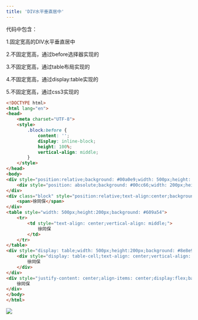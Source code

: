 ```yaml
---
title: 'DIV水平垂直居中'
---   
```

代码中包含：  
  

1.固定宽高的DIV水平垂直居中  

2.不固定宽高，通过before选择器实现的  

3.不固定宽高，通过table布局实现的  

4.不固定宽高，通过display:table实现的  

5.不固定宽高，通过css3实现的  
  

```html
<!DOCTYPE html>
<html lang="en">
<head>
    <meta charset="UTF-8">
    <style>
        .block:before {
            content: '';
            display: inline-block;
            height: 100%;
            vertical-align: middle;
        }
    </style>
</head>
<body>
<div style="position:relative;background: #00a0e9;width: 500px;height: 200px;">
    <div style="position: absolute;background: #00cc66;width: 200px;height: 100px;left: 50%;top: 50%;margin-left: -100px;margin-top: -50px;"></div>
</div>
<div class="block" style="position:relative;text-align:center;background: #4b7ae9;width: 500px;height: 200px;">
    <span>徐同保</span>
</div>
<table style="width: 500px;height:200px;background: #609a54">
    <tr>
        <td style="text-align: center;vertical-align: middle;">
            徐同保
        </td>
    </tr>
</table>
<div style="display: table;width: 500px;height:200px;background: #8e8e9a;">
    <div style="display: table-cell;text-align: center;vertical-align: middle;">
        徐同保
    </div>
</div>
<div style="justify-content: center;align-items: center;display:flex;background:#da4939;width: 500px;height:200px;">
    徐同保
</div>
</body>
</html>
```

![](https://img-blog.csdn.net/20170919112546031?watermark/2/text/aHR0cDovL2Jsb2cuY3Nkbi5uZXQveHV0b25nYmFv/font/5a6L5L2T/fontsize/400/fill/I0JBQkFCMA/dissolve/70/gravity/Center)